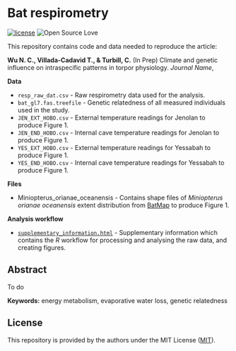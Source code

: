 # Bat respirometry
[![license](https://img.shields.io/badge/license-MIT%20+%20file%20LICENSE-lightgrey.svg)](https://choosealicense.com/)
![Open Source
Love](https://badges.frapsoft.com/os/v2/open-source.svg?v=103)

This repository contains code and data needed to reproduce the article:

**Wu N. C., Villada-Cadavid T., & Turbill, C.** (In Prep) Climate and genetic influence on intraspecific patterns in torpor physiology. *Journal Name*,

**Data**
- `resp_raw_dat.csv` - Raw respirometry data used for the analysis.
- `bat_gl7.fas.treefile` - Genetic relatedness of all measured individuals used in the study.
- `JEN_EXT_HOBO.csv` - External temperature readings for Jenolan to produce Figure 1.
- `JEN_END_HOBO.csv` - Internal cave temperature readings for Jenolan to produce Figure 1.
- `YES_EXT_HOBO.csv` - External temperature readings for Yessabah to produce Figure 1.
- `YES_END_HOBO.csv` - Internal cave temperature readings for Yessabah to produce Figure 1.

**Files**
- Miniopterus_orianae_oceanensis - Contains shape files of *Miniopterus orianae oceanensis* extent distribution from [BatMap](https://www.ausbats.org.au/batmap.html) to produce Figure 1.

**Analysis workflow**
- [`supplementary_information.html`](https://nicholaswunz.github.io/bat-resp/supplementary_information.html) - Supplementary information which contains the *R* workflow for processing and analysing the raw data, and creating figures.

## Abstract
To do

**Keywords:** energy metabolism, evaporative water loss, genetic relatedness


## License
This repository is provided by the authors under the MIT License ([MIT](http://opensource.org/licenses/MIT)).
